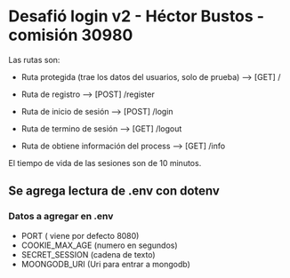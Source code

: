 # Desafió login v2 - Héctor Bustos - comisión 30980

Las rutas son:

- Ruta protegida (trae los datos del usuarios, solo de prueba) --> [GET] /

- Ruta de registro --> [POST] /register
- Ruta de inicio de sesión --> [POST] /login
- Ruta de termino de sesión --> [GET] /logout
- Ruta de obtiene información del process --> [GET] /info

El tiempo de vida de las sesiones son de 10 minutos.

## Se agrega lectura de .env con dotenv

### Datos a agregar en .env

- PORT ( viene por defecto 8080)
- COOKIE_MAX_AGE (numero en segundos)
- SECRET_SESSION (cadena de texto)
- MOONGODB_URI (Uri para entrar a mongodb)

